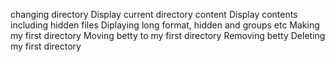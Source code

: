 changing directory
Display current directory content
Display contents including hidden files
Diplaying long format, hidden and groups etc
Making my first directory
Moving betty to my first directory
Removing betty
Deleting my first directory
